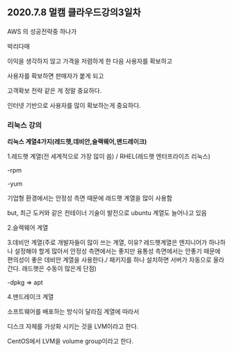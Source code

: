 ## 2020.7.8 멀캠 클라우드강의3일차



#### 



AWS 의 성공전략중 하나가

박리다매

이익을 생각하지 않고 가격을 저렴하게 한 다음 사용자를 확보하고

사용자를 확보하면 판매자가 붙게 되고



고객확보 전략 같은 게 정말 중요하다.

인터넷 기반으로 사용자를 많이 확보하는게 중요하다.





### 리눅스 강의

**리눅스 계열4가지(레드햇,데비안,슬랙웨어,맨드레이크)**

1.레드햇 계열(전 세계적으로 가장 많이 씀) / RHEL(레드햇 엔터프라이즈 리눅스)

-rpm

-yum

기업형 환경에서는 안정성 측면 때문에 래드햇 계열을 많이 사용함

but, 최근 도커와 같은 컨테이너 기술이 발전으로 ubuntu 계열도 늘어나고 있음



2.슬렉웨어 계열





3.데비안 계열(주로 개발자들이 많이 쓰는 계열, 이유? 레드햇계열은 엔지니어가 하나하나 설정해야 할게 많아서 안정성 측면에서는 좋지만 융통성 측면에서는 안좋기 때문에 편의성이 좋은 데비안 계열을 사용한다./ 패키지를 하나 설치하면 서버가 자동으로 올라간다. 래드햇은 수동이 많은게 단점)

-dpkg => apt





4.맨드레이크 계열

소프트웨어를 배포하는 방식이 달라짐 계열에 따라서



디스크 자체를 가상화 시키는 것을 LVM이라고 한다.

CentOS에서 LVM을 volume group이라고 한다.

